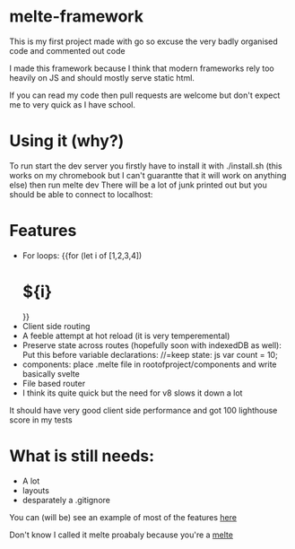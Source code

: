 # melte-framework

This is my first project made with go so excuse the very badly organised code and commented out code

I made this framework because I think that modern frameworks rely too heavily on JS and should mostly serve static html.

If you can read my code then pull requests are welcome but don't expect me to very quick as I have school. 


# Using it (why?)
To run start the dev server you firstly have to install it with ./install.sh (this works on my chromebook but I can't guarantte that it will work on anything else) then run 
    melte dev <port number>
There will be a lot of junk printed out but you should be able to connect to localhost:<port number>

# Features
- For loops:
  {{for (let i of [1,2,3,4])
    <h1>${i}</h1>
  }}
- Client side routing
- A feeble attempt at hot reload (it is very temperemental)
- Preserve state across routes (hopefully soon with indexedDB as well):
  Put this before variable declarations:
    //=keep state: js
    var count = 10;
- components:
  place .melte file in rootofproject/components and write basically svelte
- File based router
- I think its quite quick but the need for v8 slows it down a lot

It should have very good client side performance and got 100 lighthouse score in my tests

# What is still needs:
- A lot
- layouts
- desparately a .gitignore

You can (will be) see an example of most of the features [here](https://www.github.com/JanGordon/melte-demo)
    
Don't know I called it melte proabaly because you're a [melte](https://www.urbandictionary.com/define.php?term=melt)
